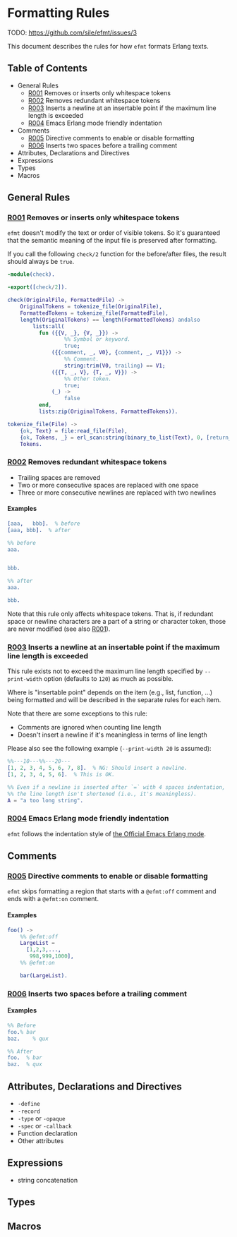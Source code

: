 Formatting Rules
================


TODO: https://github.com/sile/efmt/issues/3

This document describes the rules for how `efmt` formats Erlang texts.

Table of Contents
-----------------

- General Rules
  - [R001] Removes or inserts only whitespace tokens
  - [R002] Removes redundant whitespace tokens
  - [R003] Inserts a newline at an insertable point if the maximum line length is exceeded
  - [R004] Emacs Erlang mode friendly indentation
- Comments
  - [R005] Directive comments to enable or disable formatting
  - [R006] Inserts two spaces before a trailing comment
- Attributes, Declarations and Directives
- Expressions
- Types
- Macros

General Rules
-------------

### <a id="R001">[R001] Removes or inserts only whitespace tokens</a>
[R001]: #R001

`efmt` doesn't modify the text or order of visible tokens.
So it's guaranteed that the semantic meaning of the input file is preserved after formatting.

If you call the following `check/2` function for the before/after files, the result should always be `true`.
```erlang
-module(check).

-export([check/2]).

check(OriginalFile, FormattedFile) ->
    OriginalTokens = tokenize_file(OriginalFile),
    FormattedTokens = tokenize_file(FormattedFile),
    length(OriginalTokens) == length(FormattedTokens) andalso
        lists:all(
          fun ({{V, _}, {V, _}}) ->
                  %% Symbol or keyword.
                  true;
              ({{comment, _, V0}, {comment, _, V1}}) ->
                  %% Comment.
                  string:trim(V0, trailing) == V1;
              ({{T, _, V}, {T, _, V}}) ->
                  %% Other token.
                  true;
              (_) ->
                  false
          end,
          lists:zip(OriginalTokens, FormattedTokens)).

tokenize_file(File) ->
    {ok, Text} = file:read_file(File),
    {ok, Tokens, _} = erl_scan:string(binary_to_list(Text), 0, [return_comments]),
    Tokens.
```

### <a id="R002">[R002] Removes redundant whitespace tokens</a>
[R002]: #R002

- Trailing spaces are removed
- Two or more consecutive spaces are replaced with one space
- Three or more consecutive newlines are replaced with two newlines

#### Examples

```erlang
[aaa,   bbb].  % before
[aaa, bbb].  % after

%% before
aaa.


bbb.

%% after
aaa.

bbb.
```

Note that this rule only affects whitespace tokens.
That is, if redundant space or newline characters are a part of a string or character token, those are never modified (see also [R001]).

### <a id="R003">[R003] Inserts a newline at an insertable point if the maximum line length is exceeded</a>
[R003]: #R003

This rule exists not to exceed the maximum line length specified by `--print-width` option (defaults to `120`) as much as possible.

Where is "insertable point" depends on the item (e.g., list, function, ...) being formatted and will be described in the separate rules for each item.

Note that there are some exceptions to this rule:
- Comments are ignored when counting line length
- Doesn't insert a newline if it's meaningless in terms of line length

Please also see the following example (`--print-width 20` is assumed):
```erlang
%%---10---%%---20---
[1, 2, 3, 4, 5, 6, 7, 8].  % NG: Should insert a newline.
[1, 2, 3, 4, 5, 6].  % This is OK.

%% Even if a newline is inserted after `=` with 4 spaces indentation,
%% the line length isn't shortened (i.e., it's meaningless).
A = "a too long string".
```

### <a id="R004">[R004] Emacs Erlang mode friendly indentation</a>
[R004]: #R004

`efmt` follows the indentation style of [the Official Emacs Erlang mode](https://www.erlang.org/doc/apps/tools/erlang_mode_chapter.html).

Comments
--------

### <a id="R005">[R005] Directive comments to enable or disable formatting</a>
[R005]: #R005

`efmt` skips formatting a region that starts with a `@efmt:off` comment and ends with a `@efmt:on` comment.

#### Examples

```erlang
foo() ->
    %% @efmt:off
    LargeList =
      [1,2,3,...,
       998,999,1000],
    %% @efmt:on

    bar(LargeList).
```

### <a id="R006">[R006] Inserts two spaces before a trailing comment</a>
[R006]: #R006

#### Examples

```erlang
%% Before
foo.% bar
baz.    % qux

%% After
foo.  % bar
baz.  % qux
```

Attributes, Declarations and Directives
---------------------------------------

- `-define`
- `-record`
- `-type` or `-opaque`
- `-spec` or `-callback`
- Function declaration
- Other attributes

Expressions
-----------

- string concatenation

Types
-----

Macros
------

